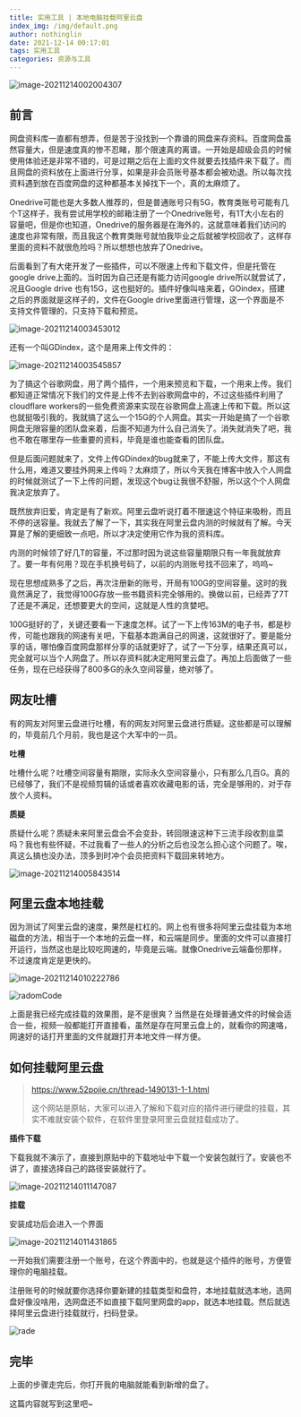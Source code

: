 ```yaml
---
title: 实用工具 | 本地电脑挂载阿里云盘
index_img: /img/default.png
author: nothinglin
date: 2021-12-14 00:17:01
tags: 实用工具
categories: 资源与工具
---
```


![image-20211214002004307](https://NothingLin.coding.net/p/picture/d/picture/git/raw/master/2021/12/14/20211214011913.png)



## 前言

网盘资料库一直都有想弄，但是苦于没找到一个靠谱的网盘来存资料。百度网盘虽然容量大，但是速度真的惨不忍睹，那个限速真的离谱。一开始是超级会员的时候使用体验还是非常不错的，可是过期之后在上面的文件就要去找插件来下载了。而且网盘的资料放在上面进行分享，如果是非会员账号基本都会被劝退。所以每次找资料遇到放在百度网盘的这种都基本关掉找下一个，真的太麻烦了。

Onedrive可能也是大多数人推荐的，但是普通账号只有5G，教育类账号可能有几个T这样子，我有尝试用学校的邮箱注册了一个Onedrive账号，有1T大小左右的容量吧，但是你也知道，Onedrive的服务器是在海外的，这就意味着我们访问的速度也非常有限，而且我这个教育类账号就怕我毕业之后就被学校回收了，这样存里面的资料不就很危险吗？所以想想也放弃了Onedrive。

后面看到了有大佬开发了一些插件，可以不限速上传和下载文件，但是托管在google drive上面的。当时因为自己还是有能力访问google drive所以就尝试了，况且Google drive 也有15G，这也挺好的。插件好像叫啥来着，GOindex，搭建之后的界面就是这样子的，文件在Google drive里面进行管理，这一个界面是不支持文件管理的，只支持下载和预览。

![image-20211214003453012](https://NothingLin.coding.net/p/picture/d/picture/git/raw/master/2021/12/14/20211214011919.png)

还有一个叫GDindex，这个是用来上传文件的：

![image-20211214003545857](https://NothingLin.coding.net/p/picture/d/picture/git/raw/master/2021/12/14/20211214011924.png)

为了搞这个谷歌网盘，用了两个插件，一个用来预览和下载，一个用来上传。我们都知道正常情况下我们的文件是上传不去到谷歌网盘中的，不过这些插件利用了cloudflare workers的一些免费资源来实现在谷歌网盘上高速上传和下载。所以这也就挺吸引我的，我就搞了这么一个15G的个人网盘。其实一开始是搞了一个谷歌网盘无限容量的团队盘来着，后面不知道为什么自己消失了。消失就消失了吧，我也不敢在哪里存一些重要的资料，毕竟是谁也能查看的团队盘。

但是后面问题就来了，文件上传GDindex的bug就来了，不能上传大文件，那这有什么用，难道又要挂外网来上传吗？太麻烦了，所以今天我在博客中放入个人网盘的时候就测试了一下上传的问题，发现这个bug让我很不舒服，所以这个个人网盘我决定放弃了。

既然放弃旧爱，肯定是有了新欢。阿里云盘听说打着不限速这个特征来吸粉，而且不停的送容量。我就去了解了一下，其实我在阿里云盘内测的时候就有了解。今天算是了解的更细致一点吧，所以才决定使用它作为我的资料库。

内测的时候领了好几T的容量，不过那时因为说这些容量期限只有一年我就放弃了。要一年有何用？现在手机换号码了，以前的内测账号找不回来了，呜呜~

现在思想成熟多了之后，再次注册新的账号，开局有100G的空间容量。这时的我竟然满足了，我觉得100G存放一些书籍资料完全够用的。换做以前，已经弄了7T了还是不满足，还想要更大的空间，这就是人性的贪婪吧。

100G挺好的了，关键还要看一下速度怎样。试了一下上传163M的电子书，都是秒传，可能也跟我的网速有关吧，下载基本跑满自己的网速，这就很好了。要是能分享的话，哪怕像百度网盘那样分享的话就更好了，试了一下分享，结果还真可以，完全就可以当个人网盘了。所以存资料就决定用阿里云盘了。再加上后面做了一些任务，现在已经获得了800多G的永久空间容量，绝对够了。



## 网友吐槽

有的网友对阿里云盘进行吐槽，有的网友对阿里云盘进行质疑。这些都是可以理解的，毕竟前几个月前，我也是这个大军中的一员。

**吐槽**

吐槽什么呢？吐槽空间容量有期限，实际永久空间容量小，只有那么几百G。真的已经够了，我们不是视频剪辑的话或者喜欢收藏电影的话，完全是够用的，对于存放个人资料。

**质疑**

质疑什么呢？质疑未来阿里云盘会不会变卦，转回限速这种下三流手段收割韭菜吗？我也有些怀疑，不过我看了一些人的分析之后也没怎么担心这个问题了。唉，真这么搞也没办法，顶多到时冲个会员把资料下载回来转地方。

![image-20211214005843514](https://NothingLin.coding.net/p/picture/d/picture/git/raw/master/2021/12/14/20211214012022.png)



## 阿里云盘本地挂载

因为测试了阿里云盘的速度，果然是杠杠的。网上也有很多将阿里云盘挂载为本地磁盘的方法，相当于一个本地的云盘一样，和云端是同步。里面的文件可以直接打开运行，当然这也是比较吃网速的，毕竟是云端。就像Onedrive云端备份那样，不过速度肯定是更快的。

![image-20211214010222786](https://NothingLin.coding.net/p/picture/d/picture/git/raw/master/2021/12/14/20211214011930.png)

![radomCode](https://NothingLin.coding.net/p/picture/d/picture/git/raw/master/2021/12/14/20211214011934.gif)

上面是我已经完成挂载的效果图，是不是很爽？当然是在处理普通文件的时候会适合一些，视频一般都能打开直接看，虽然是存在阿里云盘上的，就看你的网速咯，网速好的话打开里面的文件就跟打开本地文件一样方便。



## 如何挂载阿里云盘

> https://www.52pojie.cn/thread-1490131-1-1.html
>
> 这个网站是原帖，大家可以进入了解和下载对应的插件进行硬盘的挂载，其实不难就安装个软件，在软件里登录阿里云盘就挂载成功了。



**插件下载**

下载我就不演示了，直接到原贴中的下载地址中下载一个安装包就行了。安装也不讲了，直接选择自己的路径安装就行了。

![image-20211214011147087](https://NothingLin.coding.net/p/picture/d/picture/git/raw/master/2021/12/14/20211214011938.png)



**挂载**

安装成功后会进入一个界面

![image-20211214011431865](https://NothingLin.coding.net/p/picture/d/picture/git/raw/master/2021/12/14/20211214011943.png)

一开始我们需要注册一个账号，在这个界面中的，也就是这个插件的账号，方便管理你的电脑挂载。

注册账号的时候就要你选择你要新建的挂载类型和盘符，本地挂载就选本地，选网盘好像没啥用，选网盘还不如直接下载阿里网盘的app，就选本地挂载。然后就选择阿里云盘进行挂载就行，扫码登录。

![rade](https://NothingLin.coding.net/p/picture/d/picture/git/raw/master/2021/12/14/20211214011947.gif)



## 完毕

上面的步骤走完后，你打开我的电脑就能看到新增的盘了。

这篇内容就写到这里吧~